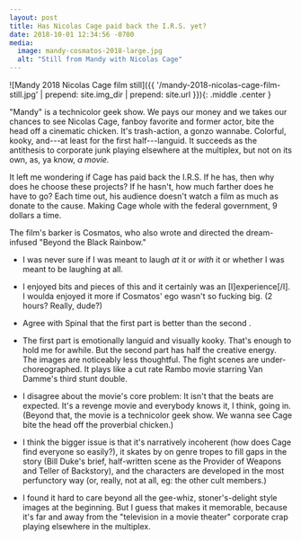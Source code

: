```yaml
---
layout: post
title: Has Nicolas Cage paid back the I.R.S. yet?
date: 2018-10-01 12:34:56 -0700
media:
  image: mandy-cosmatos-2018-large.jpg
  alt: "Still from Mandy with Nicolas Cage"
---
```


![Mandy 2018 Nicolas Cage film still]({{ '/mandy-2018-nicolas-cage-film-still.jpg' | prepend: site.img_dir | prepend: site.url }}){: .middle .center }

"Mandy" is a technicolor geek show. We pays our money and we takes our chances to see Nicolas Cage, fanboy favorite and former actor, bite the head off a cinematic chicken. It's trash-action, a gonzo wannabe. Colorful, kooky, and---at least for the first half---languid. It succeeds as the antithesis to corporate junk playing elsewhere at the multiplex, but not on its own, as, ya know, _a movie._

It left me wondering if Cage has paid back the I.R.S. If he has, then why does he choose these projects? If he hasn't,  how much farther does he have to go? Each time out, his audience doesn't watch a film as much as donate to the cause. Making Cage whole with the federal government, 9 dollars a time.

The film's barker is Cosmatos, who also wrote and directed the dream-infused "Beyond the Black Rainbow."

- I was never sure if I was meant to laugh _at_ it or _with_ it or whether I was meant to be laughing at all.

- I enjoyed bits and pieces of this and it certainly was an [I]experience[/I]. I woulda enjoyed it more if Cosmatos' ego wasn't so fucking big. (2 hours? Really, dude?)

- Agree with Spinal that the first part is better than the second .

- The first part is emotionally languid and visually kooky. That's enough to hold me for awhile. But the second part has half the creative energy. The images are noticeably less thoughtful. The fight scenes are under-choreographed. It plays like a cut rate Rambo movie starring Van Damme's third stunt double.

- I disagree about the movie's core problem: It isn't that the beats are expected.  It's a revenge movie and everybody knows it, I think, going in. (Beyond that, the movie is a technicolor geek show. We wanna see Cage bite the head off the proverbial chicken.)

- I think the bigger issue is that it's narratively incoherent (how does Cage find everyone so easily?), it skates by on genre tropes to fill gaps in the story (Bill Duke's  brief, half-written scene as the Provider of Weapons and Teller of Backstory), and the characters are developed in the most perfunctory way (or, really, not at all, eg: the other cult members.)

- I found it hard to care beyond all the gee-whiz, stoner's-delight style images at the beginning. But I guess that makes it memorable, because it's far and away from the "television in a movie theater" corporate crap playing elsewhere in the multiplex.
